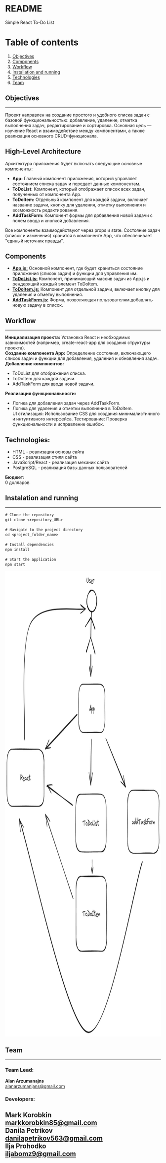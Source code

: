 # README #
Simple React To-Do List

# Table of contents

1. [Objectives](#objectives)
2. [Components](#components)
3. [Workflow](#workflow)
4. [Installation and running](#installation)
5. [Technologies](#technologies)
6. [Team](#team)

## Objectives <a name="objectives"></a>
---
Проект направлен на создание простого и удобного списка задач с 
базовой функциональностью: добавление, удаление, отметка выполнения задач, редактирование и сортировка. 
Основная цель — изучение React и взаимодействие между компонентами, а также реализация основного CRUD-функционала.

## High-Level Architecture

Архитектура приложения будет включать следующие основные компоненты:

- **App:** Главный компонент приложения, который управляет состоянием списка задач и передает данные компонентам.
- **ToDoList:** Компонент, который отображает список всех задач, полученных от компонента App.
- **ToDoItem:** Отдельный компонент для каждой задачи, включает название задачи, кнопку для удаления, отметку выполнения и возможность редактирования.
- **AddTaskForm:** Компонент формы для добавления новой задачи с полем ввода и кнопкой добавления.

Все компоненты взаимодействуют через props и state. Состояние задач (список и изменения) хранится в компоненте App, что обеспечивает "единый источник правды".
## Components <a name="components"></a>

- **<a href="to_do_list/src/App.js">App.js:</a>** Основной компонент, где будет храниться состояние приложения (список задач) и функции для управления им.
- **<a href="to_do_list/src/components/ToDoList.js">ToDoList.js:</a>** Компонент, принимающий массив задач из App.js и рендерящий каждый элемент ToDoItem.
- **<a href="to_do_list/src/components/ToDoItem.js">ToDoItem.js:</a>** Компонент для отдельной задачи, включает кнопку для удаления и отметку выполнения.
- **<a href="to_do_list/src/components/AddTaskForm.js">AddTaskForm.js:</a>** Форма, позволяющая пользователям добавлять новую задачу в список.

## Workflow <a name="workflow"></a>

---

**Инициализация проекта:** Установка React и необходимых зависимостей (например, create-react-app для создания структуры проекта). <br>
**Создание компонента App:** Определение состояния, включающего список задач и функции для добавления, удаления и обновления задач.<br>
**Добавление компонентов:** <br>

- ToDoList для отображения списка. <br>
- ToDoItem для каждой задачи. <br>
- AddTaskForm для ввода новой задачи.<br>

**Реализация функциональности:** <br>

- Логика для добавления задач через AddTaskForm. <br>
- Логика для удаления и отметки выполнения в ToDoItem. <br>
    UI стилизация: Использование CSS для создания минималистичного и интуитивного интерфейса.
    Тестирование: Проверка функциональности и исправление ошибок.

## Technologies: <a name="technologies"></a>

- HTML - реализация основы сайта <br>
- CSS - реализация стиля сайта <br>
- JavaScript/React - реализация механик сайта <br>
- PostgreSQL - реализация базы данных пользователей

**Бюджет:** <br>
0 долларов

## Instalation and running <a name="installation"></a>
---
```shell
# Clone the repository
git clone <repository_URL>

# Navigate to the project directory
cd <project_folder_name>

# Install dependencies
npm install

# Start the application
npm start
```
<img src="img/HL_Arhitecture.excalidraw.png" alt="High level arhitecture image" width="1000px" height="1500px">

## Team <a name="team"></a>
---
### Team Lead:
**Alan Arzumanajns** <br>
alanarzumanjans@gmail.com 
### Developers:
**Mark Korobkin** <br>
markkorobkin85@gmail.com <br>
**Danila Petrikov** <br>
danilapetrikov563@gmail.com <br>
**Ilja Prohodko** <br>
iljabomz9@gmail.com
---